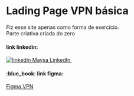 

<h1>Lading Page VPN básica</h1>

<p>Fiz esse site apenas como forma de exercício. <br> Parte criativa criada do zero</p>

<h4> link linkedin: </h4>
<a href="https://www.linkedin.com/[removed]" rel="nofollow noreferrer">
    <img src="https://i.stack.imgur.com/gVE0j.png" alt="linkedin"> Maysa LinkedIn
  </a> &nbsp;
  

<h4> :blue_book: link figma:</h4>
<a href="https://www.figma.com/file/FVNAbzvmv8LfrrT925MIFU/vpn-project">Figma VPN</a>


